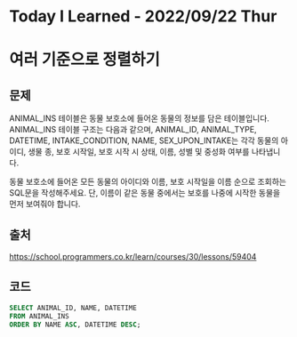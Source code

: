 # Today I Learned - 2022/09/22 Thur

# 여러 기준으로 정렬하기
## 문제 <br>
  
ANIMAL_INS 테이블은 동물 보호소에 들어온 동물의 정보를 담은 테이블입니다. ANIMAL_INS 테이블 구조는 다음과 같으며, ANIMAL_ID, ANIMAL_TYPE, DATETIME, INTAKE_CONDITION, NAME, SEX_UPON_INTAKE는 각각 동물의 아이디, 생물 종, 보호 시작일, 보호 시작 시 상태, 이름, 성별 및 중성화 여부를 나타냅니다. <br>
  
동물 보호소에 들어온 모든 동물의 아이디와 이름, 보호 시작일을 이름 순으로 조회하는 SQL문을 작성해주세요. 단, 이름이 같은 동물 중에서는 보호를 나중에 시작한 동물을 먼저 보여줘야 합니다.
<br>

## 출처 <br>
https://school.programmers.co.kr/learn/courses/30/lessons/59404
<br>

## 코드
```sql
SELECT ANIMAL_ID, NAME, DATETIME
FROM ANIMAL_INS
ORDER BY NAME ASC, DATETIME DESC;
```
